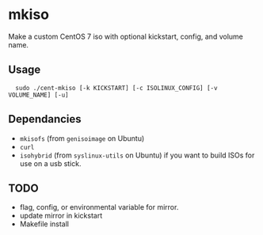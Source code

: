 mkiso
=====

Make a custom CentOS 7 iso with optional kickstart, config, and volume name.

Usage
-----

```
  sudo ./cent-mkiso [-k KICKSTART] [-c ISOLINUX_CONFIG] [-v VOLUME_NAME] [-u]
```

Dependancies
------------

* `mkisofs` (from `genisoimage` on Ubuntu)
* `curl`
* `isohybrid` (from `syslinux-utils` on Ubuntu) if you want to build ISOs 
  for use on a usb stick.

TODO
----

* flag, config, or environmental variable for mirror.
* update mirror in kickstart
* Makefile install
